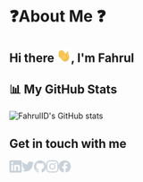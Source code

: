 # ❓About Me ❓

## Hi there <img src="assets/gifs/wave.gif" alt="Wave" width="25px">, I'm Fahrul

## 📊 My GitHub Stats

![FahrulID's GitHub stats](https://github-readme-stats.vercel.app/api?username=FahrulID&theme=dark&show_icons=true)

## Get in touch with me

[<img align="left" alt="LinkedIn" width="22px" src="assets/icons/linkedin.svg" />][linkedin]
[<img align="left" alt="Twitter" width="22px" src="assets/icons/twitter.svg" />][twitter]
[<img align="left" alt="GitHub" width="22px" src="assets/icons/github.svg" />][github]
[<img align="left" alt="Instagram" width="22px" src="assets/icons/instagram.svg" />][instagram]
[<img align="left" alt="Facebook" width="22px" src="assets/icons/facebook.svg" />][facebook]

[linkedin]: https://www.linkedin.com/in/fahrul-ramadhan-putra-1914701b0/
[instagram]: https://www.instagram.com/fahrulrputra/
[twitter]: https://twitter.com/FahrulRPutra
[facebook]: https://www.facebook.com/fahrul.putra.31
[github]: https://github.com/FahrulID